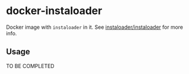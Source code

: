 # docker-instaloader

Docker image with `instaloader` in it. See [instaloader/instaloader](https://github.com/instaloader/instaloader) for more info.

## Usage

TO BE COMPLETED